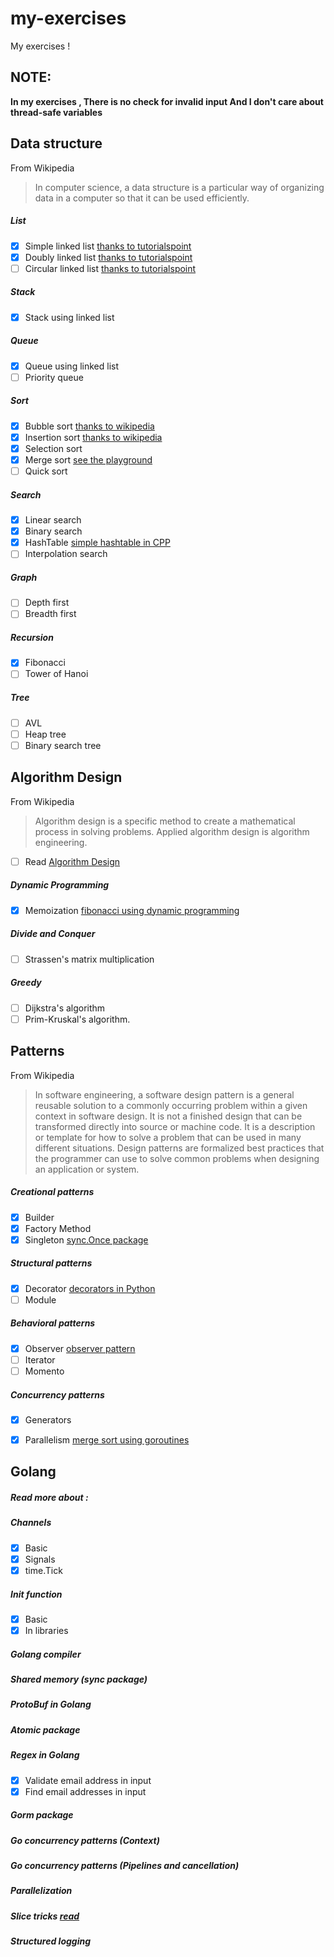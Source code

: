 # my-exercises
My exercises !

## NOTE:

**In my exercises , There is no check for invalid input And I don't care about thread-safe variables**

## Data structure

From Wikipedia
> In computer science, a data structure is a particular way of organizing data in a computer so that it can be used efficiently.

##### List
- [x] Simple linked list [thanks to tutorialspoint](https://www.tutorialspoint.com/data_structures_algorithms/)
- [x] Doubly linked list [thanks to tutorialspoint](https://www.tutorialspoint.com/data_structures_algorithms/)
- [ ] Circular linked list [thanks to tutorialspoint](https://www.tutorialspoint.com/data_structures_algorithms/)

##### Stack
- [x] Stack using linked list

##### Queue
- [x] Queue using linked list
- [ ] Priority queue

##### Sort
- [x] Bubble sort [thanks to wikipedia](https://en.wikipedia.org/wiki/Bubble_sort)
- [x] Insertion sort [thanks to wikipedia](https://en.wikipedia.org/wiki/Insertion_sort)
- [x] Selection sort
- [x] Merge sort [see the playground](https://play.golang.org/p/Ma2GXvj3XP)
- [ ] Quick sort

##### Search
- [x] Linear search
- [x] Binary search
- [x] HashTable [simple hashtable in CPP](https://gist.github.com/ducngtuan/4332979)
- [ ] Interpolation search

##### Graph
- [ ] Depth first
- [ ] Breadth first

##### Recursion
- [x] Fibonacci
- [ ] Tower of Hanoi

##### Tree
- [ ] AVL
- [ ] Heap tree
- [ ] Binary search tree

## Algorithm Design

From Wikipedia
> Algorithm design is a specific method to create a mathematical process in solving problems. Applied algorithm design is algorithm engineering.

- [ ] Read [Algorithm Design](https://www.hiredintech.com/algorithm-design/)

##### Dynamic Programming
- [x] Memoization [fibonacci using dynamic programming](http://www.geeksforgeeks.org/program-for-nth-fibonacci-number/)

##### Divide and Conquer
- [ ] Strassen's matrix multiplication

##### Greedy
- [ ] Dijkstra's algorithm
- [ ] Prim-Kruskal's algorithm.

## Patterns

From Wikipedia
> In software engineering, a software design pattern is a general reusable solution to a commonly occurring problem within a given context in software design. It is not a finished design that can be transformed directly into source or machine code. It is a description or template for how to solve a problem that can be used in many different situations. Design patterns are formalized best practices that the programmer can use to solve common problems when designing an application or system.

##### Creational patterns
- [x] Builder
- [x] Factory Method
- [x] Singleton [sync.Once package](https://golang.org/src/sync/once.go)

##### Structural patterns
- [x] Decorator [decorators in Python](https://wiki.python.org/moin/PythonDecorators)
- [ ] Module

##### Behavioral patterns
- [x] Observer [observer pattern](https://play.golang.org/p/cr8jEmDmw0)
- [ ] Iterator
- [ ] Momento

##### Concurrency patterns
- [x] Generators
- [x] Parallelism [merge sort using goroutines](https://github.com/duffleit/golang-parallel-mergesort/blob/master/mergesort/mergesort.go)


## Golang

##### Read more about :

##### Channels

- [x] Basic
- [x] Signals
- [x] time.Tick

##### Init function

- [x] Basic
- [x] In libraries

##### Golang compiler


##### Shared memory (sync package)


##### ProtoBuf in Golang


##### Atomic package


##### Regex in Golang

- [x] Validate email address in input
- [x] Find email addresses in input

##### Gorm package


##### Go concurrency patterns (Context)


##### Go concurrency patterns (Pipelines and cancellation)


##### Parallelization


##### Slice tricks [read](https://github.com/golang/go/wiki/SliceTricks)


##### Structured logging

